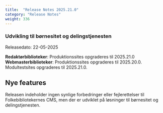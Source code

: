 ```yaml
---
title:  "Release Notes 2025.21.0"
category: "Release Notes"
weight: 336
---  
```


### Udvikling til børnesitet og delingstjenesten

Releasedato: 22-05-2025

**Redaktørbiblioteker**: Produktionssites opgraderes til 2025.21.0\
**Webmasterbiblioteker**: Produktionssites opgraderes til 2025.20.0. Modultestsites opgraderes til 2025.21.0.

## Nye features
Releasen indeholder ingen synlige forbedringer eller fejlerettelser til Folkebibliotekernes CMS, men der er udviklet på løsninger til børnesitet og delingstjenesten.
